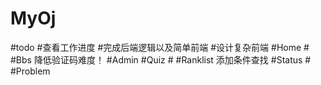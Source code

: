 # MyOj
#todo
#查看工作进度
#完成后端逻辑以及简单前端
#设计复杂前端
#Home #
#Bbs
降低验证码难度！
#Admin
#Quiz #
#Ranklist
添加条件查找
#Status #
#Problem